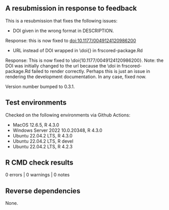## A resubmission in response to feedback 

This is a resubmission that fixes the following issues:

- DOI given in the wrong format in DESCRIPTION.

Response: this is now fixed to <doi:10.1177/0049124120986200>

- URL instead of DOI wrapped in \doi{} in frscored-package.Rd

Response: This is now fixed to \doi{10.1177/0049124120986200}. 
Note: the DOI was initially changed to the url because the \doi in 
frscored-package.Rd failed to render correctly. Perhaps this is just
an issue in rendering the development documentation. In any case, fixed now.

Version number bumped to 0.3.1. 

## Test environments 

Checked on the following environments via Github Actions:

* MacOS 12.6.5, R 4.3.0 
* Windows Server 2022 10.0.20348, R 4.3.0 
* Ubuntu 22.04.2 LTS, R 4.3.0 
* Ubuntu 22.04.2 LTS, R devel
* Ubuntu 22.04.2 LTS, R 4.2.3

## R CMD check results

0 errors | 0 warnings | 0 notes

## Reverse dependencies

None.

